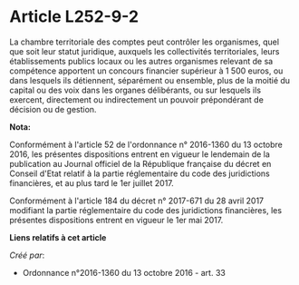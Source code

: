 # Article L252-9-2

La chambre territoriale des comptes peut contrôler les organismes, quel que soit leur statut juridique, auxquels les
collectivités territoriales, leurs établissements publics locaux ou les autres organismes relevant de sa compétence apportent
un concours financier supérieur à 1 500 euros, ou dans lesquels ils détiennent, séparément ou ensemble, plus de la moitié du
capital ou des voix dans les organes délibérants, ou sur lesquels ils exercent, directement ou indirectement un pouvoir
prépondérant de décision ou de gestion.

**Nota:**

Conformément à l'article 52 de l'ordonnance n° 2016-1360 du 13 octobre 2016, les présentes dispositions entrent en vigueur le
lendemain de la publication au Journal officiel de la République française du décret en Conseil d'Etat relatif à la partie
réglementaire du code des juridictions financières, et au plus tard le 1er juillet 2017.

Conformément à l'article 184 du décret n° 2017-671 du 28 avril 2017 modifiant la partie réglementaire du code des
juridictions financières, les présentes dispositions entrent en vigueur le 1er mai 2017.

**Liens relatifs à cet article**

_Créé par_:

  - Ordonnance n°2016-1360 du 13 octobre 2016 - art. 33
